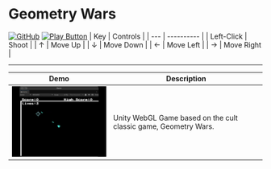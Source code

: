 # **Geometry Wars** 
[<img src="https://www.svgrepo.com/download/449764/github.svg" alt="GitHub" width="30" height="30">](https://github.com/sunghogo/GeometryWars) [<img src="https://www.svgrepo.com/download/501816/play-game.svg" alt="Play Button" width="30" height="30">](https://sunghogo.github.io/GeometryWarsWebGL/) 
| Key | Controls   |
| --- | ---------- |
| Left-Click   | Shoot  |
| ↑   | Move Up    |
| ↓   | Move Down  |
| ←   | Move Left  |
| →   | Move Right |

***

| Demo       | Description     |
| --------------- | ----------- |
| <img src="https://github.com/sunghogo/GeometryWars/blob/main/DemoReels/Demo.gif" alt="Demo giff" width="300"/> | Unity WebGL Game based on the cult classic game, Geometry Wars. |

